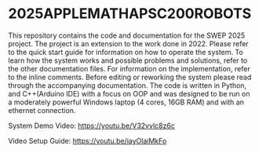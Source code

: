 # 2025APPLEMATHAPSC200ROBOTS

This repository contains the code and documentation for the SWEP 2025 project. The project is an extension to the work done in 2022. Please refer to the quick start guide for information on how to operate the system. To learn how the system works and possible problems and solutions, refer to the other documentation files. For information on the implementation, refer to the inline comments. Before editing or reworking the system please read through the accompanying documentation. The code is written in Python, and C++(Arduino IDE) with a focus on OOP and was designed to be run on a moderately powerful Windows laptop (4 cores, 16GB RAM) and with an ethernet connection.

System Demo Video: https://youtu.be/V32vvlc8z6c

Video Setup Guide: https://youtu.be/iayOlaiMkFo



